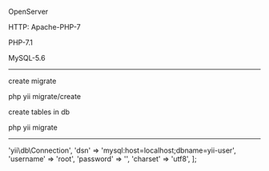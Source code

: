 OpenServer

<p>HTTP: Apache-PHP-7</p>
<p>PHP-7.1</p>
<p>MySQL-5.6</p>
<hr>
create migrate
<p>php yii migrate/create <name migrate></p>
    
create tables in db
<p>php yii migrate</p>
<hr>

<?php

return [
    'class' => 'yii\db\Connection',
    'dsn' => 'mysql:host=localhost;dbname=yii-user',
    'username' => 'root',
    'password' => '',
    'charset' => 'utf8',
];


